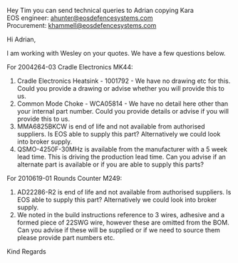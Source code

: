 Hey Tim you can send technical queries to Adrian copying Kara  
EOS engineer: [ahunter@eosdefencesystems.com](mailto:ahunter@eosdefencesystems.com)  
Procurement: [khammell@eosdefencesystems.com](mailto:khammell@eosdefencesystems.com)

Hi Adrian,

I am working with Wesley on your quotes. We have a few questions below.

For 2004264-03 Cradle Electronics MK44:
1. Cradle Electronics Heatsink - 1001792 - We have no drawing etc for this. Could you provide a drawing or advise whether you will provide this to us.
2. Common Mode Choke - WCA05814 - We have no detail here other than your internal part number. Could you provide details or advise if you will provide this to us.
3. MMA6825BKCW is end of life and not available from authorised suppliers. Is EOS able to supply this part? Alternatively we could look into broker supply.
4. QSMO-4250F-30MHz is available from the manufacturer with a 5 week lead time. This is driving the production lead time. Can you advise if an alternate part is available or if you are able to supply this parts?

For 2010619-01 Rounds Counter M249:
1. AD22286-R2 is end of life and not available from authorised suppliers. Is EOS able to supply this part? Alternatively we could look into broker supply.
2. We noted in the build instructions reference to 3 wires, adhesive and a formed piece of 22SWG wire, however these are omitted from the BOM. Can you advise if these will be supplied or if we need to source them please provide part numbers etc.

Kind Regards